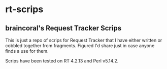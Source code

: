 # rt-scrips
## braincoral's Request Tracker Scrips
This is just a repo of scrips for Request Tracker that I have either written or cobbled together from fragments. Figured I'd share just in case anyone finds a use for them.

Scrips have been tested on RT 4.2.13 and Perl v5.14.2.
